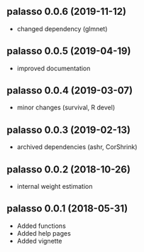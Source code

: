 ## palasso 0.0.6 (2019-11-12)

* changed dependency (glmnet)

## palasso 0.0.5 (2019-04-19)

* improved documentation

## palasso 0.0.4 (2019-03-07)

* minor changes (survival, R devel)

## palasso 0.0.3 (2019-02-13)

* archived dependencies (ashr, CorShrink)

## palasso 0.0.2 (2018-10-26)

* internal weight estimation

## palasso 0.0.1 (2018-05-31)

* Added functions
* Added help pages
* Added vignette
